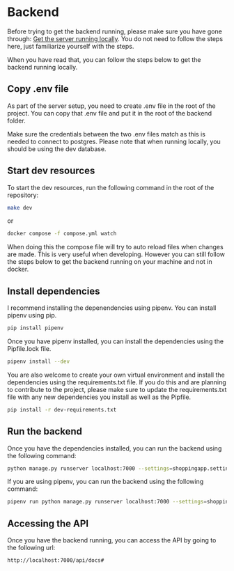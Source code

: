 # Backend

Before trying to get the backend running, please make sure you have gone through: [Get the server running locally](../server/README.md). You do not need to follow the steps here, just familiarize yourself with the steps.

When you have read that, you can follow the steps below to get the backend running locally.

## Copy .env file

As part of the server setup, you need to create .env file in the root of the project. You can copy that .env file and put it in the root of the backend folder.

Make sure the credentials between the two .env files match as this is needed to connect to postgres. Please note that when running locally, you should be using the dev database.

## Start dev resources

To start the dev resources, run the following command in the root of the repository:

```bash
make dev
```

or

```bash
docker compose -f compose.yml watch
```

When doing this the compose file will try to auto reload files when changes are made. This is very useful when developing. However you can still follow the steps below to get the backend running on your machine and not in docker.

## Install dependencies

I recommend installing the depenendencies using pipenv. You can install pipenv using pip.

```bash
pip install pipenv
```

Once you have pipenv installed, you can install the dependencies using the Pipfile.lock file.

```bash
pipenv install --dev
```

You are also welcome to create your own virtual environment and install the dependencies using the requirements.txt file. If you do this and are planning to contribute to the project, please make sure to update the requirements.txt file with any new dependencies you install as well as the Pipfile.

```bash
pip install -r dev-requirements.txt
```

## Run the backend

Once you have the dependencies installed, you can run the backend using the following command:

```bash
python manage.py runserver localhost:7000 --settings=shoppingapp.settings.local_settings
```

If you are using pipenv, you can run the backend using the following command:

```bash
pipenv run python manage.py runserver localhost:7000 --settings=shoppingapp.settings.local_settings
```

## Accessing the API

Once you have the backend running, you can access the API by going to the following url:

```bash
http://localhost:7000/api/docs#
```
